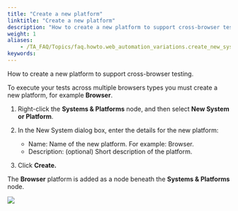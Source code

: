 ```yaml
--- 
title: "Create a new platform"
linktitle: "Create a new platform"
description: "How to create a new platform to support cross-browser testing."
weight: 1
aliases: 
    - /TA_FAQ/Topics/faq.howto.web_automation_variations.create_new_system.html
keywords: 
---
```


How to create a new platform to support cross-browser testing.

To execute your tests across multiple browsers types you must create a new platform, for example **Browser**.

1.  Right-click the **Systems & Platforms** node, and then select **New System or Platform**.

2.  In the New System dialog box, enter the details for the new platform:

    -   Name: Name of the new platform. For example: Browser.
    -   Description: \(optional\) Short description of the platform.
3.  Click **Create.**


The **Browser** platform is added as a node beneath the **Systems & Platforms** node.

![](/images/TA_Automation/Images/web_automation_new_system.png)



